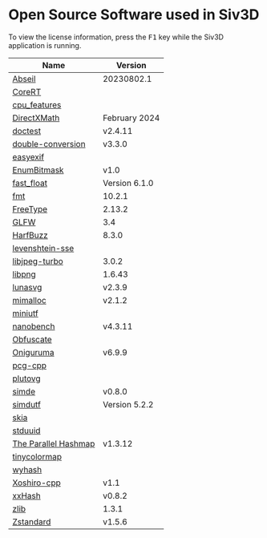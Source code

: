 # Open Source Software used in Siv3D

To view the license information, press the <kbd>F1</kbd> key while the Siv3D application is running.

Name | Version
--- | ---
[Abseil](https://github.com/abseil/abseil-cpp) | 20230802.1
[CoreRT](https://github.com/dotnet/corert) | 
[cpu_features](https://github.com/google/cpu_features) | 
[DirectXMath](https://github.com/microsoft/DirectXMath) | February 2024
[doctest](https://github.com/doctest/doctest) | v2.4.11
[double-conversion](https://github.com/google/double-conversion) | v3.3.0
[easyexif](https://github.com/mayanklahiri/easyexif) | 
[EnumBitmask](https://github.com/Reputeless/EnumBitmask) | v1.0
[fast_float](https://github.com/fastfloat/fast_float) | Version 6.1.0
[fmt](https://github.com/fmtlib/fmt) | 10.2.1
[FreeType](https://www.freetype.org/) | 2.13.2
[GLFW](https://github.com/glfw/glfw) | 3.4
[HarfBuzz](https://github.com/harfbuzz/harfbuzz) | 8.3.0
[levenshtein-sse](https://github.com/addaleax/levenshtein-sse) | 
[libjpeg-turbo](https://github.com/libjpeg-turbo/libjpeg-turbo) | 3.0.2
[libpng](http://www.libpng.org/pub/png/libpng.html) | 1.6.43
[lunasvg](https://github.com/sammycage/lunasvg) | v2.3.9
[mimalloc](https://github.com/microsoft/mimalloc) | v2.1.2
[miniutf](https://github.com/dropbox/miniutf) | 
[nanobench](https://github.com/martinus/nanobench) | v4.3.11
[Obfuscate](https://github.com/adamyaxley/Obfuscate) | 
[Oniguruma](https://github.com/kkos/oniguruma) | v6.9.9
[pcg-cpp](https://github.com/imneme/pcg-cpp) | 
[plutovg](https://github.com/sammycage/plutovg) | 
[simde](https://github.com/nemequ/simde) | v0.8.0
[simdutf](https://github.com/simdutf/simdutf) | Version 5.2.2
[skia](https://github.com/google/skia) |
[stduuid](https://github.com/mariusbancila/stduuid) | 
[The Parallel Hashmap](https://github.com/greg7mdp/parallel-hashmap) | v1.3.12
[tinycolormap](https://github.com/yuki-koyama/tinycolormap) | 
[wyhash](https://github.com/wangyi-fudan/wyhash) | 
[Xoshiro-cpp](https://github.com/Reputeless/Xoshiro-cpp) | v1.1
[xxHash](https://github.com/Cyan4973/xxHash) | v0.8.2
[zlib](https://www.zlib.net/) | 1.3.1
[Zstandard](https://github.com/facebook/zstd) | v1.5.6
